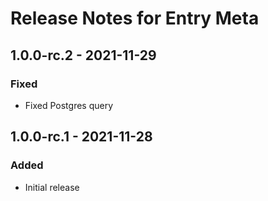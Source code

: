 # Release Notes for Entry Meta

## 1.0.0-rc.2 - 2021-11-29
### Fixed
- Fixed Postgres query 

## 1.0.0-rc.1 - 2021-11-28
### Added
- Initial release